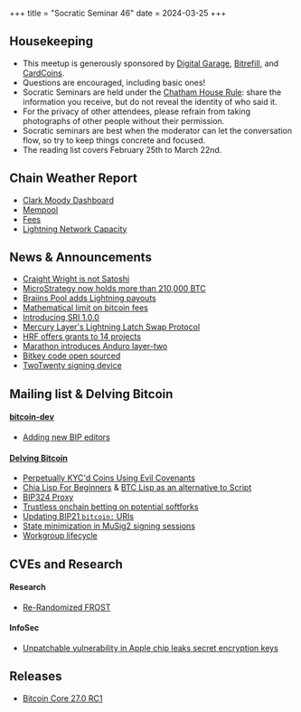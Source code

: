 +++
title = "Socratic Seminar 46"
date = 2024-03-25
+++

Housekeeping
------------

- This meetup is generously sponsored by [Digital Garage](https://dg717.com/), [Bitrefill](https://bitrefill.com/), and [CardCoins](https://cardcoins.co).
- Questions are encouraged, including basic ones!
- Socratic Seminars are held under the [Chatham House Rule](https://www.chathamhouse.org/about-us/chatham-house-rule): share the information you receive, but do not reveal the identity of who said it.
- For the privacy of other attendees, please refrain from taking photographs of other people without their permission.
- Socratic seminars are best when the moderator can let the conversation flow, so try to keep things concrete and focused.
- The reading list covers February 25th to March 22nd.

Chain Weather Report
--------------------

- [Clark Moody Dashboard](https://dashboard.clarkmoody.com/)
- [Mempool](https://www.bitcoin-mempool.info/#BTC,30d,weight)
- [Fees](https://transactionfee.info/charts/fees-package-feerates/)
- [Lightning Network Capacity](https://bitcoinvisuals.com/ln-capacity)

News & Announcements
--------------------

- [Craight Wright is not Satoshi](https://bitcoinmagazine.com/legal/craig-wright-is-not-the-inventor-of-bitcoin-judge-rules)
- [MicroStrategy now holds more than 210,000 BTC](https://twitter.com/saylor/status/1770061111146033385)
- [Braiins Pool adds Lightning payouts](https://twitter.com/BraiinsMining/status/1760319741560856983)
- [Mathematical limit on bitcoin fees](https://twitter.com/MrHodl/status/1761755745580716287)
- [Introducing SRI 1.0.0](https://stratumprotocol.org/blog/sri-1-0-0/)
- [Mercury Layer's Lightning Latch Swap Protocol](https://bitcoinmagazine.com/technical/mercury-layers-lightning-latch-swap-protocol)
- [HRF offers grants to 14 projects ](https://hrf.org/devfund2024q1)
- [Marathon introduces Anduro layer-two](https://ir.mara.com/news-events/press-releases/detail/1344/marathon-digital-holdings-introduces-anduro-a-new)
- [Bitkey code open sourced](https://bitkey.build/sharing-the-code-behind-bitkey/)
- [TwoTwenty signing device](https://twitter.com/afilini/status/1766085500106920268)

Mailing list & Delving Bitcoin
------------------------------
#### [bitcoin-dev](https://groups.google.com/g/bitcoindev)
- [Adding new BIP editors](https://groups.google.com/g/bitcoindev/c/cuMZ77KEQAA)

#### [Delving Bitcoin](https://delvingbitcoin.org/)
- [Perpetually KYC'd Coins Using Evil Covenants](https://delvingbitcoin.org/t/perpetually-kycd-coins-using-evil-covenants)
- [Chia Lisp For Beginners](https://delvingbitcoin.org/t/chia-lisp-for-bitcoiners/636) & [BTC Lisp as an alternative to Script](https://delvingbitcoin.org/t/btc-lisp-as-an-alternative-to-script/682)
- [BIP324 Proxy](https://delvingbitcoin.org/t/bip324-proxy-easy-integration-of-v2-transport-protocol-for-light-clients-poc/678)
- [Trustless onchain betting on potential softforks](https://delvingbitcoin.org/t/economic-majority-signaling-for-op-ctv-activation/635)
- [Updating BIP21 `bitcoin:` URIs](https://delvingbitcoin.org/t/revisiting-bip21/630)
- [State minimization in MuSig2 signing sessions](https://delvingbitcoin.org/t/state-minimization-in-musig2-signing-sessions/626)
- [Workgroup lifecycle](https://delvingbitcoin.org/t/workgroup-lifecycle/598)

CVEs and Research
-----------------
#### Research
- [Re-Randomized FROST](https://eprint.iacr.org/2024/436)

#### InfoSec
- [Unpatchable vulnerability in Apple chip leaks secret encryption keys](https://arstechnica.com/security/2024/03/hackers-can-extract-secret-encryption-keys-from-apples-mac-chips/)

Releases
--------

- [Bitcoin Core 27.0 RC1](https://github.com/bitcoin-core/bitcoin-devwiki/wiki/27.0-Release-Notes-Draft)
